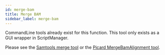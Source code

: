 ```yaml
---
id: merge-bam
title: Merge BAM
sidebar_label: merge-bam
---
```


CommandLine tools already exist for this function. This tool only exists as a GUI wrapper in ScriptManager.

Please see the [Samtools merge tool][samtools-merge] or the [Picard MergeBamAlignment tool][picard-merge].

[samtools-merge]:http://www.htslib.org/doc/samtools-merge.html
[picard-merge]:https://broadinstitute.github.io/picard/command-line-overview.html#MergeBamAlignment
